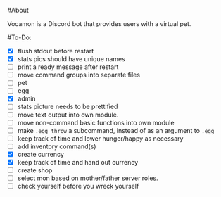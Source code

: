 #About

Vocamon is a Discord bot that provides users with a virtual pet.

#To-Do:

- [x] flush stdout before restart
- [x] stats pics should have unique names
- [ ] print a ready message after restart
- [ ] move command groups into separate files
 - [ ] pet
 - [ ] egg
 - [x] admin
- [ ] stats picture needs to be prettified
- [ ] move text output into own module.
- [ ] move non-command basic functions into own module
- [ ] make `.egg throw` a subcommand, instead of as an argument to `.egg`
- [ ] keep track of time and lower hunger/happy as necessary
- [ ] add inventory command(s)
- [x] create currency
- [x] keep track of time and hand out currency
- [ ] create shop
- [ ] select mon based on mother/father server roles.
- [ ] check yourself before you wreck yourself

